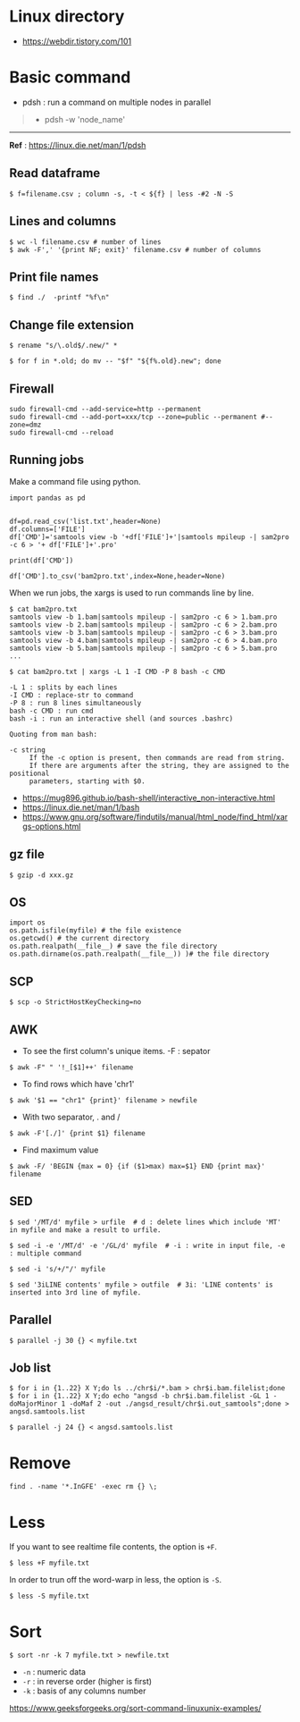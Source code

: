 # Linux directory
- <https://webdir.tistory.com/101>

# Basic command
- pdsh : run a command on multiple nodes in parallel
> - pdsh -w 'node_name'

---
**Ref** : <a href="https://linux.die.net/man/1/pdsh" target="_blank"> https://linux.die.net/man/1/pdsh </a>

## Read dataframe
```
$ f=filename.csv ; column -s, -t < ${f} | less -#2 -N -S
```

## Lines and columns
```
$ wc -l filename.csv # number of lines
$ awk -F',' '{print NF; exit}' filename.csv # number of columns
```

## Print file names
```
$ find ./  -printf "%f\n"
```

## Change file extension
```
$ rename "s/\.old$/.new/" *
```
```
$ for f in *.old; do mv -- "$f" "${f%.old}.new"; done
```

## Firewall
```
sudo firewall-cmd --add-service=http --permanent
sudo firewall-cmd --add-port=xxx/tcp --zone=public --permanent #--zone=dmz
sudo firewall-cmd --reload
```

## Running jobs
Make a command file using python.
```
import pandas as pd


df=pd.read_csv('list.txt',header=None)
df.columns=['FILE']
df['CMD']='samtools view -b '+df['FILE']+'|samtools mpileup -| sam2pro -c 6 > '+ df['FILE']+'.pro'

print(df['CMD'])

df['CMD'].to_csv('bam2pro.txt',index=None,header=None)
```

When we run jobs, the xargs is used to run commands line by line.
```
$ cat bam2pro.txt
samtools view -b 1.bam|samtools mpileup -| sam2pro -c 6 > 1.bam.pro
samtools view -b 2.bam|samtools mpileup -| sam2pro -c 6 > 2.bam.pro
samtools view -b 3.bam|samtools mpileup -| sam2pro -c 6 > 3.bam.pro
samtools view -b 4.bam|samtools mpileup -| sam2pro -c 6 > 4.bam.pro
samtools view -b 5.bam|samtools mpileup -| sam2pro -c 6 > 5.bam.pro
...
```
```
$ cat bam2pro.txt | xargs -L 1 -I CMD -P 8 bash -c CMD
```
```
-L 1 : splits by each lines
-I CMD : replace-str to command
-P 8 : run 8 lines simultaneously
bash -c CMD : run cmd
bash -i : run an interactive shell (and sources .bashrc)
```
```
Quoting from man bash:

-c string
     If the -c option is present, then commands are read from string.
     If there are arguments after the string, they are assigned to the positional
     parameters, starting with $0.
```
- <https://mug896.github.io/bash-shell/interactive_non-interactive.html>
- <https://linux.die.net/man/1/bash>
- <https://www.gnu.org/software/findutils/manual/html_node/find_html/xargs-options.html>

## gz file
```
$ gzip -d xxx.gz
```

## OS
```
import os
os.path.isfile(myfile) # the file existence
os.getcwd() # the current directory
os.path.realpath(__file__) # save the file directory
os.path.dirname(os.path.realpath(__file__)) )# the file directory
```

## SCP
```
$ scp -o StrictHostKeyChecking=no
```

## AWK
- To see the first column's unique items. -F : sepator
```
$ awk -F" " '!_[$1]++' filename
```
- To find rows which have 'chr1'
```
$ awk '$1 == "chr1" {print}' filename > newfile
```
- With two separator, . and /
```
$ awk -F'[./]' {print $1} filename
```
- Find maximum value
```
$ awk -F/ 'BEGIN {max = 0} {if ($1>max) max=$1} END {print max}' filename
```

## SED
```
$ sed '/MT/d' myfile > urfile  # d : delete lines which include 'MT' in myfile and make a result to urfile.

$ sed -i -e '/MT/d' -e '/GL/d' myfile  # -i : write in input file, -e : multiple command

$ sed -i 's/+/"/' myfile

$ sed '3iLINE contents' myfile > outfile  # 3i: 'LINE contents' is inserted into 3rd line of myfile.
```

## Parallel
```
$ parallel -j 30 {} < myfile.txt
```

## Job list
```
$ for i in {1..22} X Y;do ls ../chr$i/*.bam > chr$i.bam.filelist;done
$ for i in {1..22} X Y;do echo "angsd -b chr$i.bam.filelist -GL 1 -doMajorMinor 1 -doMaf 2 -out ./angsd_result/chr$i.out_samtools";done > angsd.samtools.list

$ parallel -j 24 {} < angsd.samtools.list
```

# Remove
```
find . -name '*.InGFE' -exec rm {} \;
```

# Less
If you want to see realtime file contents, the option is `+F`.
```
$ less +F myfile.txt
```

In order to trun off the word-warp in less, the option is `-S`.
```
$ less -S myfile.txt
```

# Sort
```
$ sort -nr -k 7 myfile.txt > newfile.txt
```
- `-n` : numeric data
- `-r` : in reverse order (higher is first)
- `-k` : basis of any columns number

<https://www.geeksforgeeks.org/sort-command-linuxunix-examples/>
